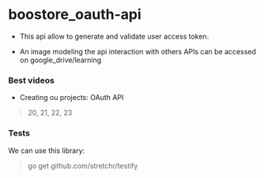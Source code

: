 # boostore_oauth-api

- This api allow to generate and validate user access token.

- An image modeling the api interaction with others APIs can be accessed on google_drive/learning

### Best videos

- Creating ou projects: OAuth API
> 20, 21, 22, 23

### Tests

We can use this library: 

> go get github.com/stretchr/testify 